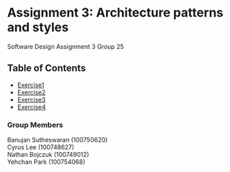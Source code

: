 # Assignment 3: Architecture patterns and styles
Software Design Assignment 3 Group 25
## Table of Contents

* [Exercise1](https://github.com/YehchanPark/sofeDesignAssignment3/tree/main/Exercise1)
* [Exercise2](https://github.com/YehchanPark/sofeDesignAssignment3/tree/main/Exercise2)
* [Exercise3](https://github.com/YehchanPark/sofeDesignAssignment3/tree/main/Exercise3)
* [Exercise4](https://github.com/YehchanPark/sofeDesignAssignment3/tree/main/Exercise4/Exercise%204.pdf)

### Group Members
Banujan Sutheswaran (100750620)\
Cyrus Lee (100748627)\
Nathan Bojczuk (100749012)\
Yehchan Park (100754068)
